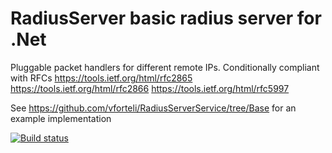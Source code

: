 # RadiusServer basic radius server for .Net
Pluggable packet handlers for different remote IPs. 
Conditionally compliant with RFCs
https://tools.ietf.org/html/rfc2865
https://tools.ietf.org/html/rfc2866
https://tools.ietf.org/html/rfc5997

See https://github.com/vforteli/RadiusServerService/tree/Base for an example implementation

[![Build status](https://ci.appveyor.com/api/projects/status/dbc6ua1ypa9eas3p?svg=true)](https://ci.appveyor.com/project/vforteli/radiusserver)
